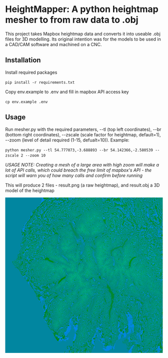 # HeightMapper: A python heightmap mesher to from raw data to .obj

This project takes Mapbox heightmap data and converts it into useable .obj files for 3D modelling. Its original intention was for the models to be used in a CAD/CAM software and machined on a CNC.

## Installation

Install required packages

`pip install -r requirements.txt`

Copy env.example to .env and fill in mapbox API access key

`cp env.example .env`

## Usage

Run mesher.py with the required parameters, --tl (top left coordinates), --br (bottom right coordinates), --zscale (scale factor for heightmap, default=1), --zoom (level of detail required (1-15, defualt=10)). Example:

`python mesher.py --tl 54.777073,-3.688893 --br 54.142366,-2.580539 --zscale 2 --zoom 10`

*USAGE NOTE: Creating a mesh of a large area with high zoom will make a lot of API calls, which could breach the free limit of mapbox's API - the script will warn you of how many calls and confirm before running*

This will produce 2 files - result.png (a raw heightmap), and result.obj a 3D model of the heightmap

![result heightmap](result.png)